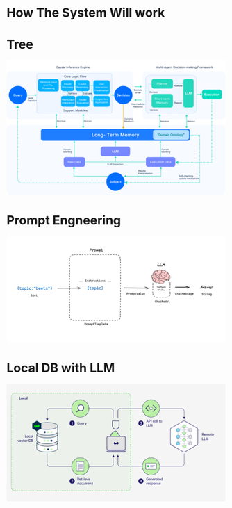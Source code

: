 # How The System Will work


# Tree
![Work Tree](../assets/omne.C7tMwvct.png)


# Prompt Engneering 
![Work Tree](../assets/prompts.png)

# Local DB with LLM
![Work Tree](../assets/fig2-d0febceaefdcc84b555caad8bfd0b1f2.png)

